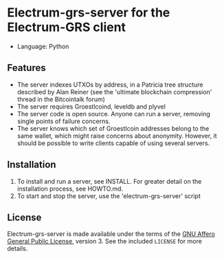 Electrum-grs-server for the Electrum-GRS client
=========================================
  * Language: Python

Features
--------
  * The server indexes UTXOs by address, in a Patricia tree structure
    described by Alan Reiner (see the 'ultimate blockchain
    compression' thread in the Bitcointalk forum)
  * The server requires Groestlcoind, leveldb and plyvel
  * The server code is open source. Anyone can run a server, removing
    single points of failure concerns.
  * The server knows which set of Groestlcoin addresses belong to the same
    wallet, which might raise concerns about anonymity. However, it
    should be possible to write clients capable of using several
    servers.

Installation
------------
  1. To install and run a server, see INSTALL. For greater
     detail on the installation process, see HOWTO.md.
  2. To start and stop the server, use the 'electrum-grs-server' script

License
-------
Electrum-grs-server is made available under the terms of the [GNU Affero General
Public License](http://www.gnu.org/licenses/agpl.html), version 3. See the 
included `LICENSE` for more details.
